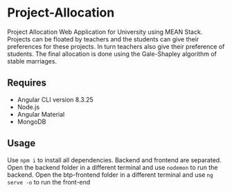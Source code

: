 # Project-Allocation

Project Allocation Web Application for University using MEAN Stack. Projects can be floated by teachers and the students can give their preferences for these projects. In turn teachers also give their preference of students. The final allocation is done using the Gale-Shapley algorithm of stable marriages.

## Requires

- Angular CLI version 8.3.25
- Node.js
- Angular Material
- MongoDB

## Usage

Use `npm i` to install all dependencies.
Backend and frontend are separated.
Open the backend folder in a different terminal and use `nodemon` to run the backend.
Open the btp-frontend folder in a different terminal and use `ng serve -o` to run the front-end
